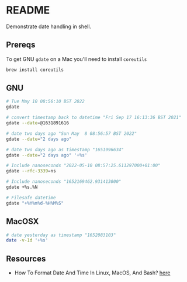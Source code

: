 # README

Demonstrate date handling in shell.  

## Prereqs

To get GNU `gdate` on a Mac you'll need to install `coreutils`

```sh
brew install coreutils
```

## GNU

```sh
# Tue May 10 08:56:10 BST 2022
gdate

# convert timestamp back to datetime "Fri Sep 17 16:13:36 BST 2021"
gdate --date=@1631891616

# date two days ago "Sun May  8 08:56:57 BST 2022"
gdate --date="2 days ago"

# date two days ago as timestamp "1651996634"
gdate --date="2 days ago" '+%s'

# Include nanoseconds "2022-05-10 08:57:25.611297000+01:00"
gdate --rfc-3339=ns 

# Include nanoseconds "1652169462.931413000"
gdate +%s.%N 

# Filesafe datetime
gdate "+%Y%m%d-%H%M%S"
```

## MacOSX

```sh
# date yesterday as timestamp "1652083103"
date -v-1d '+%s'
```

## Resources

* How To Format Date And Time In Linux, MacOS, And Bash? [here](https://www.shell-tips.com/linux/how-to-format-date-and-time-in-linux-macos-and-bash/)

